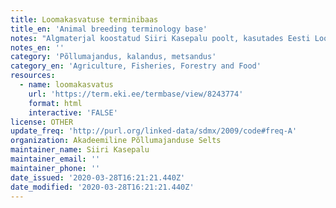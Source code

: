 ```yaml
---
title: Loomakasvatuse terminibaas
title_en: 'Animal breeding terminology base'
notes: "Algmaterjal koostatud Siiri Kasepalu poolt, kasutades Eesti Loomakasvatuse ja Veterinaaria Instituudis (ELVI) valminud sõnastikke. Terminite valik ja kaasajastamine on tehtud Akadeemilise Põllumajanduse Seltsi terminoloogiakomisjoni poolt (emeriitprofessor Olev Saveli, emeriitprofessor Olav Kärt, dotsent Peep Piirsalu ja pm-dr Alo Tänavots). Antud oskussõnade valim hõlmab loomakasvatusega seotud terminoloogiat kõige laiemalt. Siit leiab märksõnu alates loomade söötmisest, aretusest, geneetikast, pidamisest, heaolust, loomade anatoomiast, füsioloogiast, looma- ja linnutõugudest, veterinaariast, kalandusest, eriloomakasvatusest. Lisaks sõnaseletusele on lisatud vastavalt inglise-, saksa- ja venekeelne vaste. Terminibaasi koostamine on pidev protsess, mis hõlmab endas uute märksõnade lisamist ja vajadusel olemasolevate täpsustamist.\r\nKokku: 22320 terminit\r\nKeeled: et, en, de, ru"
notes_en: ''
category: 'Põllumajandus, kalandus, metsandus'
category_en: 'Agriculture, Fisheries, Forestry and Food'
resources:
  - name: loomakasvatus
    url: 'https://term.eki.ee/termbase/view/8243774'
    format: html
    interactive: 'FALSE'
license: OTHER
update_freq: 'http://purl.org/linked-data/sdmx/2009/code#freq-A'
organization: Akadeemiline Põllumajanduse Selts
maintainer_name: Siiri Kasepalu
maintainer_email: ''
maintainer_phone: ''
date_issued: '2020-03-28T16:21:21.440Z'
date_modified: '2020-03-28T16:21:21.440Z'
---
```


